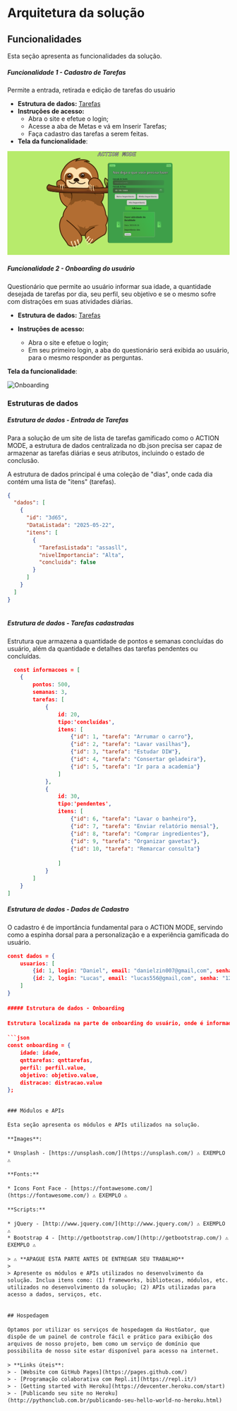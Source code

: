 # Arquitetura da solução

## Funcionalidades

Esta seção apresenta as funcionalidades da solução.

##### Funcionalidade 1 - Cadastro de Tarefas

Permite a entrada, retirada e edição de tarefas do usuário

* **Estrutura de dados:** [Tarefas](#estrutura-de-dados---tarefas)
* **Instruções de acesso:**
  * Abra o site e efetue o login;
  * Acesse a aba de Metas e vá em Inserir Tarefas;
  * Faça cadastro das tarefas a serem feitas.
* **Tela da funcionalidade**:

![Tela de funcionalidade](images/Captura%20de%20tela%20de%202025-05-11%2018-46-57.png)


##### Funcionalidade 2 - Onboarding do usuário

Questionário que permite ao usuário informar sua idade, a quantidade desejada de tarefas por dia, seu perfil, seu objetivo e se o mesmo sofre com distrações em suas atividades diárias.

* **Estrutura de dados:** [Tarefas](#estrutura-de-dados---tarefas)
  
* **Instruções de acesso:**
  * Abra o site e efetue o login;
  * Em seu primeiro login, a aba do questionário será exibida ao usuário, para o mesmo responder as perguntas.
    
 **Tela da funcionalidade**:

![Onboarding](https://github.com/user-attachments/assets/adec34bb-2dfa-45d2-a227-01400f188bcd)

 


### Estruturas de dados

##### Estrutura de dados - Entrada de Tarefas

Para a solução de um site de lista de tarefas gamificado como o ACTION MODE, a estrutura de dados centralizada no db.json precisa ser capaz de armazenar as tarefas diárias e seus atributos, incluindo o estado de conclusão.

A estrutura de dados principal é uma coleção de "dias", onde cada dia contém uma lista de "itens" (tarefas).

```json
{
  "dados": [
    {
      "id": "3d65",
      "DataListada": "2025-05-22",
      "itens": [
        {
          "TarefasListada": "assasll",
          "nivelImportancia": "Alta",
          "concluida": false
        }
      ]
    }
  ]
}
  
```

##### Estrutura de dados - Tarefas cadastradas

Estrutura que armazena a quantidade de pontos e semanas concluídas do usuário, além da quantidade e detalhes das tarefas pendentes ou concluídas.

```json
  const informacoes = [
    {
        pontos: 500,
        semanas: 3,
        tarefas: [
            {
                id: 20,
                tipo:'concluídas',
                itens: [
                    {"id": 1, "tarefa": "Arrumar o carro"},
                    {"id": 2, "tarefa": "Lavar vasilhas"},
                    {"id": 3, "tarefa": "Estudar DIW"},
                    {"id": 4, "tarefa": "Consertar geladeira"},
                    {"id": 5, "tarefa": "Ir para a academia"}
                ]
            },
            {
                id: 30,
                tipo:'pendentes',
                itens: [
                    {"id": 6, "tarefa": "Lavar o banheiro"},
                    {"id": 7, "tarefa": "Enviar relatório mensal"},
                    {"id": 8, "tarefa": "Comprar ingredientes"},
                    {"id": 9, "tarefa": "Organizar gavetas"},
                    {"id": 10, "tarefa": "Remarcar consulta"}           

                ]
            }
        ]
    }
]
```

##### Estrutura de dados - Dados de Cadastro

O cadastro é de importância fundamental para o ACTION MODE, servindo como a espinha dorsal para a personalização e a experiência gamificada do usuário.

```json
const dados = {
    usuarios: [
        {id: 1, login: "Daniel", email: "danielzin007@gmail,com", senha: "123456"},
        {id: 2, login: "Lucas", email: "lucas556@gmail,com", senha: "123456"}
    ]
}

##### Estrutura de dados - Onboarding

Estrutura localizada na parte de onboarding do usuário, onde é informado sua idade, a quantidade de tarefas desejadas por dia, seu perfil, seu objetivo com o uso do nosso projeto e se sofre com distrações na realização de suas tarefas. 

```json
const onboarding = {  
    idade: idade,
    qnttarefas: qnttarefas,
    perfil: perfil.value,
    objetivo: objetivo.value,
    distracao: distracao.value
};
```
```

### Módulos e APIs

Esta seção apresenta os módulos e APIs utilizados na solução.

**Images**:

* Unsplash - [https://unsplash.com/](https://unsplash.com/) ⚠️ EXEMPLO ⚠️

**Fonts:**

* Icons Font Face - [https://fontawesome.com/](https://fontawesome.com/) ⚠️ EXEMPLO ⚠️

**Scripts:**

* jQuery - [http://www.jquery.com/](http://www.jquery.com/) ⚠️ EXEMPLO ⚠️
* Bootstrap 4 - [http://getbootstrap.com/](http://getbootstrap.com/) ⚠️ EXEMPLO ⚠️

> ⚠️ **APAGUE ESTA PARTE ANTES DE ENTREGAR SEU TRABALHO**
>
> Apresente os módulos e APIs utilizados no desenvolvimento da solução. Inclua itens como: (1) frameworks, bibliotecas, módulos, etc. utilizados no desenvolvimento da solução; (2) APIs utilizadas para acesso a dados, serviços, etc.


## Hospedagem

Optamos por utilizar os serviços de hospedagem da HostGator, que dispõe de um painel de controle fácil e prático para exibição dos arquivos de nosso projeto, bem como um serviço de domínio que possibilita de nosso site estar disponível para acesso na internet.

> **Links úteis**:
> - [Website com GitHub Pages](https://pages.github.com/)
> - [Programação colaborativa com Repl.it](https://repl.it/)
> - [Getting started with Heroku](https://devcenter.heroku.com/start)
> - [Publicando seu site no Heroku](http://pythonclub.com.br/publicando-seu-hello-world-no-heroku.html)
